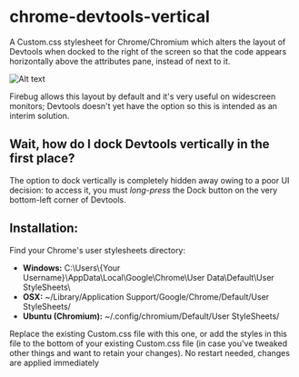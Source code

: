 chrome-devtools-vertical
========================

A Custom.css stylesheet for Chrome/Chromium which alters the layout of Devtools when docked to the right of the screen so that the code appears horizontally above the attributes pane, instead of next to it. 

![Alt text](https://googledrive.com/host/0B3Ekginw8kODMnd2djRiMnVUMHM/devtools.png "Screengrab of chrome-devtools-vertical")

Firebug allows this layout by default and it's very useful on widescreen monitors; Devtools doesn't yet have the option so this is intended as an interim solution.

Wait, how do I dock Devtools vertically in the first place?
-----------------------------------------------------------

The option to dock vertically is completely hidden away owing to a poor UI decision: to access it, you must _long-press_ the Dock button on the very bottom-left corner of Devtools.

Installation:
-------------

Find your Chrome's user stylesheets directory:

- **Windows:** C:\Users\\{Your Username}\AppData\Local\Google\Chrome\User Data\Default\User StyleSheets\
- **OSX:** ~/Library/Application Support/Google/Chrome/Default/User StyleSheets/
- **Ubuntu (Chromium):** ~/.config/chromium/Default/User StyleSheets/

Replace the existing Custom.css file with this one, or add the styles in this file to the bottom of your existing Custom.css file (in case you've tweaked other things and want to retain your changes).
No restart needed, changes are applied immediately
